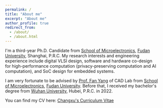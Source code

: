 ```yaml
---
permalink: /
title: "About me"
excerpt: "About me"
author_profile: true
redirect_from: 
  - /about/
  - /about.html
---
```


I'm a third-year Ph.D. Candidate from [School of Microelectronics](https://sme.fudan.edu.cn/), [Fudan University](https://www.fudan.edu.cn/), Shanghai, P.R.C. My research interests and engineering experience include digital VLSI design, software and hardware co-design for high-performance computation (privacy-preserving computation and AI computation), and SoC design for embedded systems.

I am very fortunate to be advised by [Prof. Fan Yang](https://ephonic.github.io/) of CAD Lab from [School of Microelectronics](https://sme.fudan.edu.cn/), [Fudan University](https://www.fudan.edu.cn/). Before that, I received my bachelor's degree from [Wuhan University](https://www.whu.edu.cn/), Hubei, P.R.C. in 2022.

You can find my CV here: [Changxu's Curriculum Vitae](../files/Resume_23Jan.pdf)




